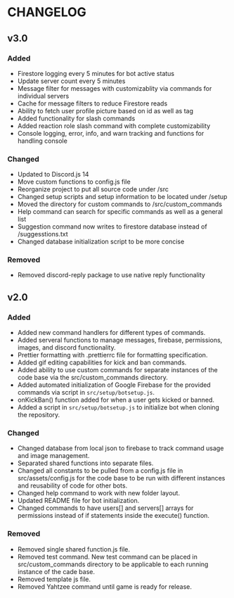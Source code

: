 # CHANGELOG

## v3.0

### Added

-   Firestore logging every 5 minutes for bot active status
-   Update server count every 5 minutes
-   Message filter for messages with customizablity via commands for individual servers
-   Cache for message filters to reduce Firestore reads
-   Ability to fetch user profile picture based on id as well as tag
-   Added functionality for slash commands
-   Added reaction role slash command with complete customizability
-   Console logging, error, info, and warn tracking and functions for handling console

### Changed

-   Updated to Discord.js 14
-   Move custom functions to config.js file
-   Reorganize project to put all source code under /src
-   Changed setup scripts and setup information to be located under /setup
-   Moved the directory for custom commands to /src/custom_commands
-   Help command can search for specific commands as well as a general list
-   Suggestion command now writes to firestore database instead of /suggesstions.txt
-   Changed database initialization script to be more concise

### Removed

-   Removed discord-reply package to use native reply functionality

## v2.0

### Added

-   Added new command handlers for different types of commands.
-   Added serveral functions to manage messages, firebase, permissions, images, and discord functionality.
-   Prettier formatting with .prettierrc file for formatting specification.
-   Added gif editing capabilities for kick and ban commands.
-   Added ability to use custom commands for separate instances of the code base via the src/custom_commands directory.
-   Added automated initialization of Google Firebase for the provided commands via script in `src/setup/botsetup.js`.
-   onKickBan() function added for when a user gets kicked or banned.
-   Added a script in `src/setup/botsetup.js` to initialize bot when cloning the repository.

### Changed

-   Changed database from local json to firebase to track command usage and image management.
-   Separated shared functions into separate files.
-   Changed all constants to be pulled from a config.js file in src/assets/config.js for the code base to be run with different instances and reusability of code for other bots.
-   Changed help command to work with new folder layout.
-   Updated README file for bot initialization.
-   Changed commands to have users[] and servers[] arrays for permissions instead of if statements inside the execute() function.

### Removed

-   Removed single shared function.js file.
-   Removed test command. New test command can be placed in src/custom_commands directory to be applicable to each running instance of the cade base.
-   Removed template js file.
-   Removed Yahtzee command until game is ready for release.
